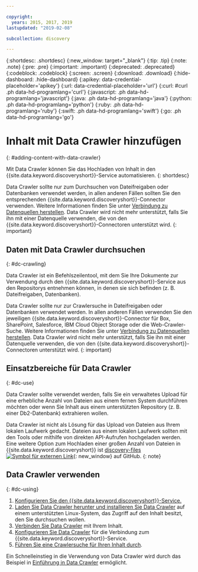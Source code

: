 ```yaml
---

copyright:
  years: 2015, 2017, 2019
lastupdated: "2019-02-08"

subcollection: discovery

---
```


{:shortdesc: .shortdesc}
{:new_window: target="_blank"}
{:tip: .tip}
{:note: .note}
{:pre: .pre}
{:important: .important}
{:deprecated: .deprecated}
{:codeblock: .codeblock}
{:screen: .screen}
{:download: .download}
{:hide-dashboard: .hide-dashboard}
{:apikey: data-credential-placeholder='apikey'} 
{:url: data-credential-placeholder='url'}
{:curl: #curl .ph data-hd-programlang='curl'}
{:javascript: .ph data-hd-programlang='javascript'}
{:java: .ph data-hd-programlang='java'}
{:python: .ph data-hd-programlang='python'}
{:ruby: .ph data-hd-programlang='ruby'}
{:swift: .ph data-hd-programlang='swift'}
{:go: .ph data-hd-programlang='go'}

# Inhalt mit Data Crawler hinzufügen
{: #adding-content-with-data-crawler}

Mit Data Crawler können Sie das Hochladen von Inhalt in den {{site.data.keyword.discoveryshort}}-Service automatisieren.
{: shortdesc}

Data Crawler sollte nur zum Durchsuchen von Dateifreigaben oder Datenbanken verwendet werden, in allen anderen Fällen sollten Sie den entsprechenden {{site.data.keyword.discoveryshort}}-Connector verwenden. Weitere Informationen finden Sie unter [Verbindung zu Datenquellen herstellen](/docs/services/discovery?topic=discovery-sources#sources). Data Crawler wird nicht mehr unterstützt, falls Sie ihn mit einer Datenquelle verwenden, die von den {{site.data.keyword.discoveryshort}}-Connectoren unterstützt wird.
{: important}

## Daten mit Data Crawler durchsuchen
{: #dc-crawling}

Data Crawler ist ein Befehlszeilentool, mit dem Sie Ihre Dokumente zur Verwendung durch den {{site.data.keyword.discoveryshort}}-Service aus den Repositorys entnehmen können, in denen sie sich befinden (z. B. Dateifreigaben, Datenbanken).

Data Crawler sollte nur zur Crawlersuche in Dateifreigaben oder Datenbanken verwendet werden. In allen anderen Fällen verwenden Sie den jeweiligen {{site.data.keyword.discoveryshort}}-Connector für Box, SharePoint, Salesforce, IBM Cloud Object Storage oder die Web-Crawler-Suche. Weitere Informationen finden Sie unter [Verbindung zu Datenquellen herstellen](/docs/services/discovery?topic=discovery-sources#sources). Data Crawler wird nicht mehr unterstützt, falls Sie ihn mit einer Datenquelle verwenden, die von den {{site.data.keyword.discoveryshort}}-Connectoren unterstützt wird.
{: important}

## Einsatzbereiche für Data Crawler
{: #dc-use}

Data Crawler sollte verwendet werden, falls Sie ein verwaltetes Upload für eine erhebliche Anzahl von Dateien aus einem fernen System durchführen möchten oder wenn Sie Inhalt aus einem unterstützten Repository (z. B. einer Db2-Datenbank) extrahieren wollen.

Data Crawler ist nicht als Lösung für das Upload von Dateien aus Ihrem lokalen Laufwerk gedacht. Dateien aus einem lokalen Laufwerk sollten mit den Tools oder mithilfe von direkten API-Aufrufen hochgeladen werden. Eine weitere Option zum Hochladen einer großen Anzahl von Dateien in {{site.data.keyword.discoveryshort}} ist [discovery-files ![Symbol für externen Link](../../icons/launch-glyph.svg "Symbol für externen Link")](https://github.com/IBM/discovery-files){: new_window} auf GitHub.
{: note}

## Data Crawler verwenden
{: #dc-using}

1. [Konfigurieren Sie den {{site.data.keyword.discoveryshort}}-Service.](/docs/services/discovery?topic=discovery-configservice#configservice)
1. [Laden Sie Data Crawler herunter und installieren Sie Data Crawler](/docs/services/discovery?topic=discovery-downloading-and-installing-the-data-crawler#downloading-and-installing-the-data-crawler) auf einem unterstützten Linux-System, das Zugriff auf den Inhalt besitzt, den Sie durchsuchen wollen.
1. [Verbinden Sie Data Crawler](/docs/services/discovery?topic=discovery-configuring-connector-and-seed-options#configuring-connector-and-seed-options) mit Ihrem Inhalt.
1. [Konfigurieren Sie Data Crawler](/docs/services/discovery?topic=discovery-configuring-the-data-crawler#configuring-the-data-crawler) für die Verbindung zum {{site.data.keyword.discoveryshort}}-Service.
1. [Führen Sie eine Crawlersuche für Ihren Inhalt durch](/docs/services/discovery?topic=discovery-crawling-your-data-repository#crawling-your-data-repository).

Ein Schnelleinstieg in die Verwendung von Data Crawler wird durch das Beispiel in [Einführung in Data Crawler](/docs/services/discovery?topic=discovery-getting-started-with-the-data-crawler#getting-started-with-the-data-crawler) ermöglicht.
